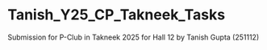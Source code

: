 # Tanish_Y25_CP_Takneek_Tasks
Submission for P-Club in Takneek 2025 for Hall 12 by Tanish Gupta (251112)
